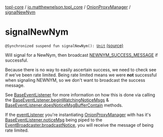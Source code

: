 [topl-core](../../index.md) / [io.matthewnelson.topl_core](../index.md) / [OnionProxyManager](index.md) / [signalNewNym](./signal-new-nym.md)

# signalNewNym

`@Synchronized suspend fun signalNewNym(): `[`Unit`](https://kotlinlang.org/api/latest/jvm/stdlib/kotlin/-unit/index.html) [(source)](https://github.com/05nelsonm/TorOnionProxyLibrary-Android/blob/master/topl-core/src/main/java/io/matthewnelson/topl_core/OnionProxyManager.kt#L938)

Will signal for a NewNym, then broadcast [NEWNYM_SUCCESS_MESSAGE](-n-e-w-n-y-m_-s-u-c-c-e-s-s_-m-e-s-s-a-g-e.md) if successful.

Because there is no way to easily ascertain success, we need to check
see if we've been rate limited. Being rate limited means we were **not** successful
when signaling NEWNYM, so we don't want to broadcast the success message.

See [BaseEventListener](../../io.matthewnelson.topl_core.listener/-base-event-listener/index.md) for more information on how this is done via calling the
[BaseEventListener.beginWatchingNoticeMsgs](#) &amp; [BaseEventListener.doesNoticeMsgBufferContain](#)
methods.

If the [eventListener](event-listener.md) you're instantiating [OnionProxyManager](index.md) with has it's
[BaseEventListener.noticeMsg](../../io.matthewnelson.topl_core.listener/-base-event-listener/notice-msg.md) being piped to the [EventBroadcaster.broadcastNotice](../../..//topl-core-base/io.matthewnelson.topl_core_base/-event-broadcaster/broadcast-notice.md),
you will receive the message of being rate limited.

